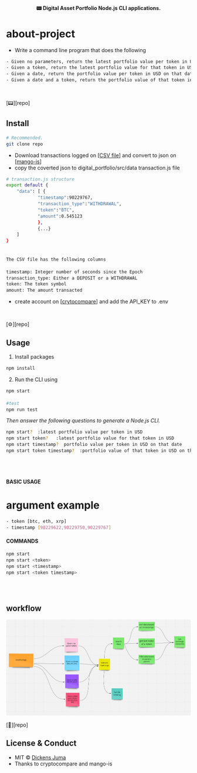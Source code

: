 <h4 align="center">
  

📟 Digital Asset Portfolio Node.js CLI applications.

 
</h4>



# about-project 
- Write a command line program that does the following

```sh
- Given no parameters, return the latest portfolio value per token in USD
- Given a token, return the latest portfolio value for that token in USD
- Given a date, return the portfolio value per token in USD on that date
- Given a date and a token, return the portfolio value of that token in USD on that date
```




<br>

[📟][repo]

## Install

```sh
# Recommended.
git clone repo

```
- Download transactions logged on [[CSV file]()] and convert to json on [[mango-is](https://mango-is.com/tools/csv-to-json/)]
- copy the coverted json to digital_portfolio/src/data transaction.js file


```sh
# transaction.js structure
export default {
    "data": [ {
            "timestamp":90229767,
            "transaction_type":"WITHDRAWAL",
            "token":"BTC",
            "amount":0.545123
            },
            {...}
    ]
}
        

The CSV file has the following columns

timestamp: Integer number of seconds since the Epoch
transaction_type: Either a DEPOSIT or a WITHDRAWAL
token: The token symbol
amount: The amount transacted
````

- create account on [[crytocompare](https://min-api.cryptocompare.com/)] and add the API_KEY  to .env 

<br>

[⚙️][repo]

## Usage
1. Install packages
```sh
npm install


```
 
2. Run the CLI using

```sh
npm start

#test
npm run test

```

_Then answer the following questions to generate a Node.js CLI._

```sh
npm start?  :latest portfolio value per token in USD
npm start token?   :latest portfolio value for that token in USD
npm start timestamp?  portfolio value per token in USD on that date
npm start token timestamp?  :portfolio value of that token in USD on that date

```
<br>

    
<br>

#### BASIC USAGE
# argument example
```sh
- token [btc, eth, xrp]
- timestamp [90229622,90229750,90229767]
```


#### COMMANDS

```sh
npm start
npm start <token>
npm start <timestamp>
npm start <token timestamp>
```


<br>

    
<br>

## workflow
<a href="#">
        <img src="./src/assets/workflow.png" alt="create-node-cli" />
    </a>

[📃][repo]

## License & Conduct

- MIT © [Dickens Juma]()
- Thanks to cryptocompare and mango-is


<br>





